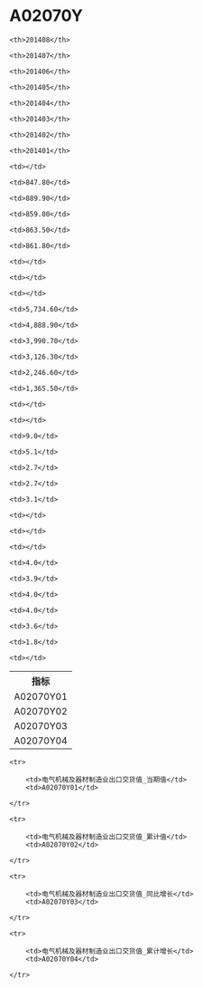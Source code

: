 A02070Y
======


<table>

<tr>
    <th>指标</th>
    
    <th>201408</th>
    
    <th>201407</th>
    
    <th>201406</th>
    
    <th>201405</th>
    
    <th>201404</th>
    
    <th>201403</th>
    
    <th>201402</th>
    
    <th>201401</th>
    
</tr>


<tr>
    <td>A02070Y01</td>
    
    <td></td>
    
    <td>847.80</td>
    
    <td>889.90</td>
    
    <td>859.00</td>
    
    <td>863.50</td>
    
    <td>861.80</td>
    
    <td></td>
    
    <td></td>
    

</tr>

<tr>
    <td>A02070Y02</td>
    
    <td></td>
    
    <td>5,734.60</td>
    
    <td>4,888.90</td>
    
    <td>3,990.70</td>
    
    <td>3,126.30</td>
    
    <td>2,246.60</td>
    
    <td>1,365.50</td>
    
    <td></td>
    

</tr>

<tr>
    <td>A02070Y03</td>
    
    <td></td>
    
    <td>9.0</td>
    
    <td>5.1</td>
    
    <td>2.7</td>
    
    <td>2.7</td>
    
    <td>3.1</td>
    
    <td></td>
    
    <td></td>
    

</tr>

<tr>
    <td>A02070Y04</td>
    
    <td></td>
    
    <td>4.0</td>
    
    <td>3.9</td>
    
    <td>4.0</td>
    
    <td>4.0</td>
    
    <td>3.6</td>
    
    <td>1.8</td>
    
    <td></td>
    

</tr>


</table>

<table>
    
    <tr>

        <td>电气机械及器材制造业出口交货值_当期值</td>
        <td>A02070Y01</td>

    </tr>
    
    <tr>

        <td>电气机械及器材制造业出口交货值_累计值</td>
        <td>A02070Y02</td>

    </tr>
    
    <tr>

        <td>电气机械及器材制造业出口交货值_同比增长</td>
        <td>A02070Y03</td>

    </tr>
    
    <tr>

        <td>电气机械及器材制造业出口交货值_累计增长</td>
        <td>A02070Y04</td>

    </tr>
    
</table>
